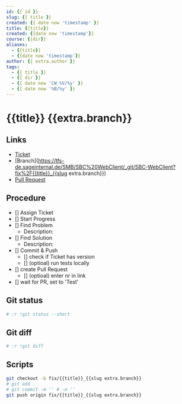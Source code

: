 ```yaml
---
id: {{ id }}
slug: {{ title }}
created: {{ date now 'timestamp' }}
title: {{title}}
created: {{date now 'timestamp'}}
course: {{dir}}
aliases:
  - {{title}}
  - {{date now 'timestamp'}}
author: {{ extra.author }}
tags:
  - {{ title }}
  - {{ dir }}
  - {{ date now 'CW_%V/%y' }}
  - {{ date now '%B/%y' }}
---
```


# {{title}} {{extra.branch}}

## Links

- [Ticket](https://jira.sageinternal.de/browse/{{title}})
- [Branch](https://tfs-de.sageinternal.de/SMB/SBC%20WebClient/_git/SBC-WebClient?fix%2F{{title}}_{{slug extra.branch}})
- [Pull Request](https://tfs-de.sageinternal.de/SMB/SBC%20WebClient/_git/SBC-WebClient/pullrequest/)

## Procedure

- [] Assign Ticket
- [] Start Progress
- [] Find Problem
  - Description:
- [] Find Solution
  - Description:
- [] Commit & Push
  - [] check if Ticket has version
  - [] (optioal) run tests locally
- [] create Pull Request
  - [] (optioal) enter nr in link
- [] wait for PR, set to 'Test'

## Git status

```sh
# :r !git status --short
```

## Git diff

```sh
# :r !git diff
```

## Scripts

```sh
git checkout -b fix/{{title}}_{{slug extra.branch}}
# git add .
# git commit -m '' # -m ''
git push origin fix/{{title}}_{{slug extra.branch}}
```
